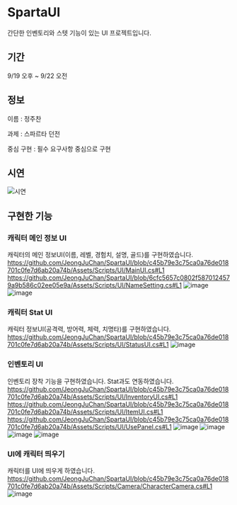 # SpartaUI
간단한 인벤토리와 스텟 기능이 있는 UI 프로젝트입니다.

## 기간
9/19 오후 ~ 9/22 오전

## 정보

이름 : 정주찬

과제 : 스파르타 던전

중심 구현 : 필수 요구사항 중심으로 구현

## 시연
![시연](https://github.com/JeongJuChan/SpartaUI/assets/95285906/41365228-b228-44e1-9159-8697e132d526)

## 구현한 기능

### 캐릭터 메인 정보 UI
캐릭터의 메인 정보UI(이름, 레벨, 경험치, 설명, 골드)를 구현하였습니다.
https://github.com/JeongJuChan/SpartaUI/blob/c45b79e3c75ca0a76de018701c0fe7d6ab20a74b/Assets/Scripts/UI/MainUI.cs#L1
https://github.com/JeongJuChan/SpartaUI/blob/6cfc5657c0802f5870124579a9b586c02ee05e9a/Assets/Scripts/UI/NameSetting.cs#L1
![image](https://github.com/JeongJuChan/SpartaUI/assets/95285906/b454802c-fc09-4ca5-99b2-bfb1d75a6c1f)
![image](https://github.com/JeongJuChan/SpartaUI/assets/95285906/3f66727a-347e-44d0-a253-c0de08dd2ece)

### 캐릭터 Stat UI
캐릭터 정보UI(공격력, 방어력, 체력, 치명타)를 구현하였습니다.
https://github.com/JeongJuChan/SpartaUI/blob/c45b79e3c75ca0a76de018701c0fe7d6ab20a74b/Assets/Scripts/UI/StatusUI.cs#L1
![image](https://github.com/JeongJuChan/SpartaUI/assets/95285906/57a0fd9d-caab-4f94-88cf-d833bef27bdb)

### 인벤토리 UI
인벤토리 장착 기능을 구현하였습니다. Stat과도 연동하였습니다.
https://github.com/JeongJuChan/SpartaUI/blob/c45b79e3c75ca0a76de018701c0fe7d6ab20a74b/Assets/Scripts/UI/InventoryUI.cs#L1
https://github.com/JeongJuChan/SpartaUI/blob/c45b79e3c75ca0a76de018701c0fe7d6ab20a74b/Assets/Scripts/UI/ItemUI.cs#L1
https://github.com/JeongJuChan/SpartaUI/blob/c45b79e3c75ca0a76de018701c0fe7d6ab20a74b/Assets/Scripts/UI/UsePanel.cs#L1
![image](https://github.com/JeongJuChan/SpartaUI/assets/95285906/23e83603-b379-4e44-afee-f0a222a30a22)
![image](https://github.com/JeongJuChan/SpartaUI/assets/95285906/e9840256-084b-4f56-8692-c6adb0edcd69)
![image](https://github.com/JeongJuChan/SpartaUI/assets/95285906/57614c8f-9a37-44ab-a2c9-e384cd7d98c6)
![image](https://github.com/JeongJuChan/SpartaUI/assets/95285906/018f873c-fb28-4db1-9dad-cc30e080423d)

### UI에 캐릭터 띄우기
캐릭터를 UI에 띄우게 하였습니다.
https://github.com/JeongJuChan/SpartaUI/blob/c45b79e3c75ca0a76de018701c0fe7d6ab20a74b/Assets/Scripts/Camera/CharacterCamera.cs#L1
![image](https://github.com/JeongJuChan/SpartaUI/assets/95285906/63cf4e13-f298-4a08-af5f-5cce06e89bd5)

